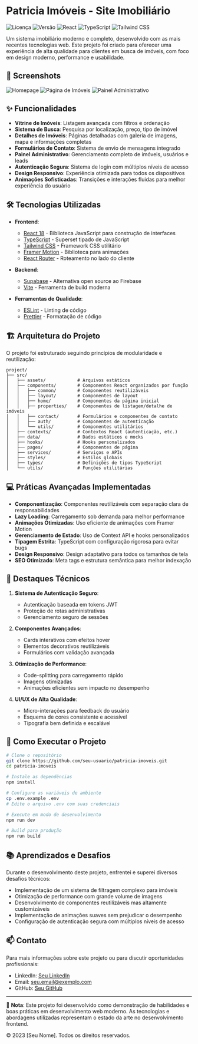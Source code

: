 # Patricia Imóveis - Site Imobiliário

![Licença](https://img.shields.io/badge/licença-MIT-blue.svg)
![Versão](https://img.shields.io/badge/versão-1.0.0-green.svg)
![React](https://img.shields.io/badge/React-18.x-61DAFB.svg)
![TypeScript](https://img.shields.io/badge/TypeScript-5.x-3178C6.svg)
![Tailwind CSS](https://img.shields.io/badge/Tailwind_CSS-3.x-38B2AC.svg)

Um sistema imobiliário moderno e completo, desenvolvido com as mais recentes tecnologias web. Este projeto foi criado para oferecer uma experiência de alta qualidade para clientes em busca de imóveis, com foco em design moderno, performance e usabilidade.

## 📸 Screenshots

![Homepage](https://via.placeholder.com/800x400?text=Homepage)
![Página de Imóveis](https://via.placeholder.com/800x400?text=Página+de+Imóveis)
![Painel Administrativo](https://via.placeholder.com/800x400?text=Painel+Administrativo)

## ✨ Funcionalidades

- **Vitrine de Imóveis**: Listagem avançada com filtros e ordenação
- **Sistema de Busca**: Pesquisa por localização, preço, tipo de imóvel
- **Detalhes de Imóveis**: Páginas detalhadas com galeria de imagens, mapa e informações completas
- **Formulários de Contato**: Sistema de envio de mensagens integrado
- **Painel Administrativo**: Gerenciamento completo de imóveis, usuários e leads
- **Autenticação Segura**: Sistema de login com múltiplos níveis de acesso
- **Design Responsivo**: Experiência otimizada para todos os dispositivos
- **Animações Sofisticadas**: Transições e interações fluidas para melhor experiência do usuário

## 🛠️ Tecnologias Utilizadas

- **Frontend**:
  - [React 18](https://reactjs.org/) - Biblioteca JavaScript para construção de interfaces
  - [TypeScript](https://www.typescriptlang.org/) - Superset tipado de JavaScript
  - [Tailwind CSS](https://tailwindcss.com/) - Framework CSS utilitário
  - [Framer Motion](https://www.framer.com/motion/) - Biblioteca para animações
  - [React Router](https://reactrouter.com/) - Roteamento no lado do cliente

- **Backend**:
  - [Supabase](https://supabase.io/) - Alternativa open source ao Firebase
  - [Vite](https://vitejs.dev/) - Ferramenta de build moderna

- **Ferramentas de Qualidade**:
  - [ESLint](https://eslint.org/) - Linting de código
  - [Prettier](https://prettier.io/) - Formatação de código

## 🏗️ Arquitetura do Projeto

O projeto foi estruturado seguindo princípios de modularidade e reutilização:

```
project/
├── src/
│   ├── assets/            # Arquivos estáticos
│   ├── components/        # Componentes React organizados por função
│   │   ├── common/        # Componentes reutilizáveis
│   │   ├── layout/        # Componentes de layout
│   │   ├── home/          # Componentes da página inicial
│   │   ├── properties/    # Componentes de listagem/detalhe de imóveis
│   │   ├── contact/       # Formulários e componentes de contato
│   │   ├── auth/          # Componentes de autenticação
│   │   └── utils/         # Componentes utilitários
│   ├── contexts/          # Contextos React (autenticação, etc.)
│   ├── data/              # Dados estáticos e mocks
│   ├── hooks/             # Hooks personalizados
│   ├── pages/             # Componentes de página
│   ├── services/          # Serviços e APIs
│   ├── styles/            # Estilos globais
│   ├── types/             # Definições de tipos TypeScript
│   └── utils/             # Funções utilitárias
```

## 💻 Práticas Avançadas Implementadas

- **Componentização**: Componentes reutilizáveis com separação clara de responsabilidades
- **Lazy Loading**: Carregamento sob demanda para melhor performance
- **Animações Otimizadas**: Uso eficiente de animações com Framer Motion
- **Gerenciamento de Estado**: Uso de Context API e hooks personalizados
- **Tipagem Estrita**: TypeScript com configuração rigorosa para evitar bugs
- **Design Responsivo**: Design adaptativo para todos os tamanhos de tela
- **SEO Otimizado**: Meta tags e estrutura semântica para melhor indexação

## 🚀 Destaques Técnicos

1. **Sistema de Autenticação Seguro**:
   - Autenticação baseada em tokens JWT
   - Proteção de rotas administrativas
   - Gerenciamento seguro de sessões

2. **Componentes Avançados**:
   - Cards interativos com efeitos hover
   - Elementos decorativos reutilizáveis
   - Formulários com validação avançada

3. **Otimização de Performance**:
   - Code-splitting para carregamento rápido
   - Imagens otimizadas
   - Animações eficientes sem impacto no desempenho

4. **UI/UX de Alta Qualidade**:
   - Micro-interações para feedback do usuário
   - Esquema de cores consistente e acessível
   - Tipografia bem definida e escalável

## 🔧 Como Executar o Projeto

```bash
# Clone o repositório
git clone https://github.com/seu-usuario/patricia-imoveis.git
cd patricia-imoveis

# Instale as dependências
npm install

# Configure as variáveis de ambiente
cp .env.example .env
# Edite o arquivo .env com suas credenciais

# Execute em modo de desenvolvimento
npm run dev

# Build para produção
npm run build
```

## 📚 Aprendizados e Desafios

Durante o desenvolvimento deste projeto, enfrentei e superei diversos desafios técnicos:

- Implementação de um sistema de filtragem complexo para imóveis
- Otimização de performance com grande volume de imagens
- Desenvolvimento de componentes reutilizáveis mas altamente customizáveis
- Implementação de animações suaves sem prejudicar o desempenho
- Configuração de autenticação segura com múltiplos níveis de acesso

## 📫 Contato

Para mais informações sobre este projeto ou para discutir oportunidades profissionais:

- LinkedIn: [Seu LinkedIn](https://www.linkedin.com/in/seu-perfil)
- Email: seu.email@exemplo.com
- GitHub: [Seu GitHub](https://github.com/seu-usuario)

---

📝 **Nota**: Este projeto foi desenvolvido como demonstração de habilidades e boas práticas em desenvolvimento web moderno. As tecnologias e abordagens utilizadas representam o estado da arte no desenvolvimento frontend.

© 2023 [Seu Nome]. Todos os direitos reservados. 